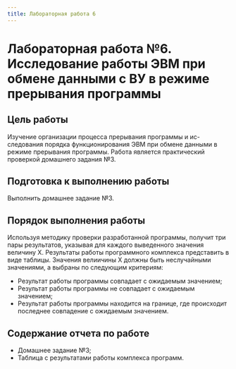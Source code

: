 ```yaml
---
title: Лабораторная работа 6
---
```


# Лабораторная работа №6. Исследование работы ЭВМ при обмене данными с ВУ в режиме прерывания программы

## Цель работы

Изучение организации процесса прерывания программы и ис-следования порядка функционирования ЭВМ при обмене данными в режиме прерывания программы. Работа является практический проверкой домашнего задания №3.

## Подготовка к выполнению работы

Выполнить домашнее задание №3.

## Порядок выполнения работы

Используя методику проверки разработанной программы, получит три пары результатов, указывая для каждого выведенного значения величину Х. Результаты работы программного комплекса представить в виде таблицы. Значения велиичины X должны быть неслучайными значениями, а выбраны по следующим критериям:

- Результат работы программы совпадает с ожидаемым значением;
- Результат работы программы не совпадает с ожидаемым значением;
- Результат работы программы находится на границе, где происходит последнее совпадение с ожидаемым значением.

## Содержание отчета по работе

- Домашнее задание №3;
- Таблица с результатами работы комплекса программ.

